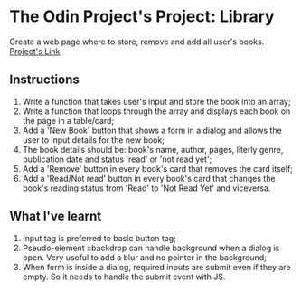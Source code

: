 # The Odin Project's Project: Library
Create a web page where to store, remove and add all user's books. [Project's Link](https://www.theodinproject.com/lessons/node-path-javascript-library)
## Instructions
1. Write a function that takes user's input and store the book into an array;
2. Write a function that loops through the array and displays each book on the page in a table/card;
3. Add a 'New Book' button that shows a form in a dialog and allows the user to input details for the new book;
4. The book details should be: book's name, author, pages, literly genre, publication date and status 'read' or 'not read yet';
5. Add a 'Remove' button in every book's card that removes the card itself;
6. Add a 'Read/Not read' button in every book's card that changes the book's reading status from 'Read' to 'Not Read Yet' and viceversa.

## What I've learnt
1. Input tag is preferred to basic button tag;
2. Pseudo-element ::backdrop can handle background when a dialog is open. Very useful to add a blur and no pointer in the background;
3. When form is inside a dialog, required inputs are submit even if they are empty. So it needs to handle the submit event with JS.


